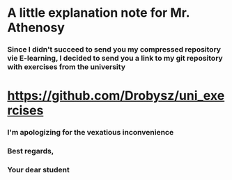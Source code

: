 # A little explanation note for Mr. Athenosy

### Since I didn't succeed to send you my compressed repository vie E-learning, I decided to send you a link to my git repository with exercises from the university 

# https://github.com/Drobysz/uni_exercises

### I'm apologizing for the vexatious inconvenience
### Best regards,
### Your dear student